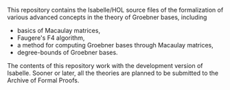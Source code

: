 This repository contains the Isabelle/HOL source files of the formalization of various advanced concepts in the theory of Groebner bases, including

- basics of Macaulay matrices,
- Faugere's F4 algorithm,
- a method for computing Groebner bases through Macaulay matrices,
- degree-bounds of Groebner bases.

The contents of this repository work with the development version of Isabelle. Sooner or later, all the theories are planned to be submitted to the
Archive of Formal Proofs.
